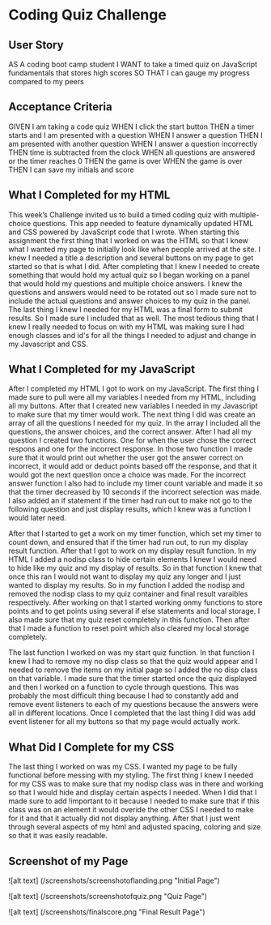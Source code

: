 # Coding Quiz Challenge

## User Story
AS A coding boot camp student
I WANT to take a timed quiz on JavaScript fundamentals that stores high scores
SO THAT I can gauge my progress compared to my peers

## Acceptance Criteria 
GIVEN I am taking a code quiz
WHEN I click the start button
THEN a timer starts and I am presented with a question
WHEN I answer a question
THEN I am presented with another question
WHEN I answer a question incorrectly
THEN time is subtracted from the clock
WHEN all questions are answered or the timer reaches 0
THEN the game is over
WHEN the game is over
THEN I can save my initials and score

## What I Completed for my HTML
This week’s Challenge invited us to build a timed coding quiz with multiple-choice questions. This app needed to  feature dynamically updated HTML and CSS powered by JavaScript code that I wrote. When starting this assignment the first thing that I worked on was the HTML so that I knew what I wanted my page to initially look like when people arrived at the site. I knew I needed a title a description and several buttons on my page to get started so that is what I did. After completing that I knew I needed to create something that would hold my actual quiz so I began working on a panel that would hold my questions and multiple choice answers. I knew the questions and answers would need to be rotated out so I made sure not to include the actual questions and answer choices to my quiz in the panel. The last thing I knew I needed for my HTML was a final form to submit results. So I made sure I included that as well. The most tedious thing that I knew I really needed to focus on with my HTML was making sure I had enough classes and id's for all the things I needed to adjust and change in my Javascript and CSS. 

## What I Completed for my JavaScript

After I completed my HTML I got to work on my JavaScript. The first thing I made sure to pull were all my variables I needed from my HTML, including all my buttons. After that I created new variables I needed in my Javascript to make sure that my timer would work. The next thing I did was create an array of all the questions I needed for my quiz. In the array I included all the questions, the answer choices, and the correct answer. After I had all my question I created two functions. One for when the user chose the correct respons and one for the incorrect response. In those two function I made sure that it would print out whether the user got the answer correct on incorrect, it would add or deduct points based off the response, and that it would got the next question once a choice was made. For the incorrect answer function I also had to include my timer count variable and made it so that the timer decreased by 10 seconds if the incorrect selection was made. I also added an if statement if the timer had run out to make not go to the following question and just display results, which I knew was a function I would later need. 

After that I started to get a work on my timer function, which set my timer to count down, and ensured that if the timer had run out, to run my display result function. After that I got to work on my display result function. In my HTML I added a nodisp class to hide certain elements I knew I would need to hide like my quiz and my display of results. So in that function I knew that once this ran I would not want to display my quiz any longer and I just wanted to display my results. So in my function I added the nodisp and removed the nodisp class to my quiz container and final result varaibles respectively. After working on that I started working onmy functions to store points and to get points using several if else statements and local storage. I also made sure that my quiz reset completely in this function. Then after that I made a function to reset point which also cleared my local storage completely. 

The last function I worked on was my start quiz function. In that function I knew I had to remove my no disp class so that the quiz would appear and I needed to remove the items on my initial page so I added the no disp class on that variable. I made sure that the timer started once the quiz displayed and then I worked on a function to cycle through questions. This was probably the most difficult thing because I had to constantly add and remove event listeners to each of my questions because the answers were all in different locations. Once I completed that the last thing I did was add event listener for all my buttons so that my page would actually work. 



## What Did I Complete for my CSS

The last thing I worked on was my CSS. I wanted my page to be fully functional before messing with my styling. The first thing I knew I needed for my CSS was to make sure that my nodisp class was in there and working so that I would hide and display certain aspects I needed. When I did that I made sure to add !important to it because I needed to make sure that if this class was on an element it would overide the other CSS I needed to make for it and that it actually did not display anything. After that I just went through several aspects of my html and adjusted spacing, coloring and size so that it was easily readable. 

## Screenshot of my Page 
![alt text] (/screenshots/screenshotoflanding.png "Initial Page")

![alt text] (/screenshots/screenshotofquiz.png "Quiz Page")

![alt text] (/screenshots/finalscore.png "Final Result Page")
